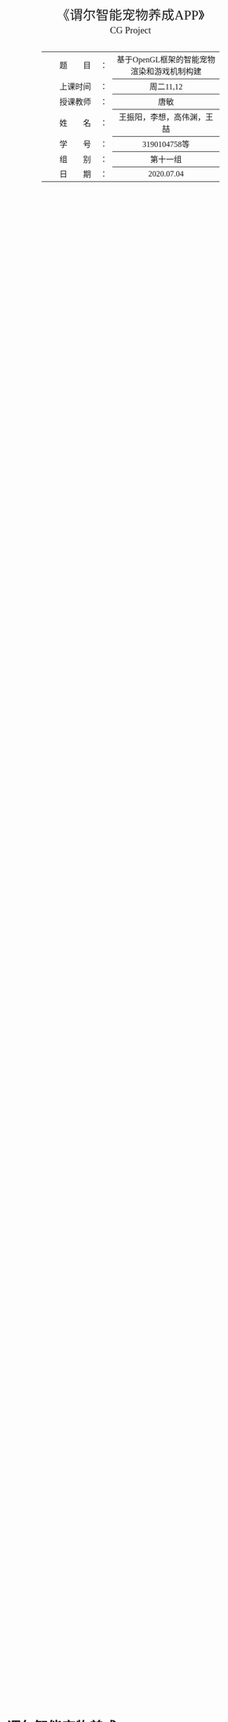<div class="cover" style="page-break-after:always;font-family:方正公文仿宋;width:100%;height:100%;border:none;margin: 0 auto;text-align:center;">
    <div style="width:60%;margin: 0 auto;height:0;padding-bottom:10%;">
        </br>
        <img src="https://gitee.com/Keldos-Li/picture/raw/master/img/%E6%A0%A1%E5%90%8D-%E9%BB%91%E8%89%B2.svg" alt="校名" style="width:100%;"/>
    </div>
    </br></br></br></br></br>
    <div style="width:60%;margin: 0 auto;height:0;padding-bottom:40%;">
        <img src="https://gitee.com/Keldos-Li/picture/raw/master/img/%E6%A0%A1%E5%BE%BD-%E9%BB%91%E8%89%B2.svg" alt="校徽" style="width:100%;"/>
	</div>
    </br></br></br></br></br></br></br></br>
    <span style="font-family:华文黑体Bold;text-align:center;font-size:20pt;margin: 10pt auto;line-height:30pt;">《谓尔智能宠物养成APP》</span>
    <p style="text-align:center;font-size:14pt;margin: 0 auto">CG Project </p>
    </br>
    </br>
    <table style="border:none;text-align:center;width:72%;font-family:仿宋;font-size:14px; margin: 0 auto;">
    <tbody style="font-family:方正公文仿宋;font-size:12pt;">
    	<tr style="font-weight:normal;"> 
    		<td style="width:20%;text-align:right;">题　　目</td>
    		<td style="width:2%">：</td> 
    		<td style="width:40%;font-weight:normal;border-bottom: 1px solid;text-align:center;font-family:华文仿宋"> 基于OpenGL框架的智能宠物渲染和游戏机制构建</td>     </tr>
    	<tr style="font-weight:normal;"> 
    		<td style="width:20%;text-align:right;">上课时间</td>
    		<td style="width:2%">：</td> 
    		<td style="width:40%;font-weight:normal;border-bottom: 1px solid;text-align:center;font-family:华文仿宋"> 周二11,12</td>     </tr>
    	<tr style="font-weight:normal;"> 
    		<td style="width:20%;text-align:right;">授课教师</td>
    		<td style="width:2%">：</td> 
    		<td style="width:40%;font-weight:normal;border-bottom: 1px solid;text-align:center;font-family:华文仿宋">唐敏 </td>     </tr>
    	<tr style="font-weight:normal;"> 
    		<td style="width:20%;text-align:right;">姓　　名</td>
    		<td style="width:2%">：</td> 
    		<td style="width:40%;font-weight:normal;border-bottom: 1px solid;text-align:center;font-family:华文仿宋"> 王振阳，李想，高伟渊，王喆</td>     </tr>
    	<tr style="font-weight:normal;"> 
    		<td style="width:20%;text-align:right;">学　　号</td>
    		<td style="width:2%">：</td> 
    		<td style="width:40%;font-weight:normal;border-bottom: 1px solid;text-align:center;font-family:华文仿宋">3190104758等 </td>     </tr>
    	<tr style="font-weight:normal;"> 
    		<td style="width:20%;text-align:right;">组　　别</td>
    		<td style="width:%">：</td> 
    		<td style="width:40%;font-weight:normal;border-bottom: 1px solid;text-align:center;font-family:华文仿宋"> 第十一组</td>     </tr>
    	<tr style="font-weight:normal;"> 
    		<td style="width:20%;text-align:right;">日　　期</td>
    		<td style="width:2%">：</td> 
    		<td style="width:40%;font-weight:normal;border-bottom: 1px solid;text-align:center;font-family:华文仿宋">2020.07.04</td>     </tr>
    </tbody>              
    </table>
</div>

<!-- 注释语句：导出PDF时会在这里分页 -->


# 谓尔智能宠物养成APP

<center><div style='height:2mm;'></div><div style="font-family:华文楷体;font-size:14pt;">第十一组（王振阳，李想，高伟渊，王喆）</div></center>
<center><span style="font-family:华文楷体;font-size:9pt;line-height:9mm">浙江大学计算机学院</span>
</center>
<div>
<div style="width:52px;float:left; font-family:方正公文黑体;">简　介：</div> 
<div style="overflow:hidden; font-family:华文楷体;">谓尔是在2021年开发的一款ios移动应用，通过交互和情感投入转化参数实现宠物养成，通过宠物开展社交，打造模糊社交新模态。
通过谓尔，你可以定制并长期培养自己的专属宠物，通过喂养日记，语音交互，提供定位和健康运动信息，甚至使用其他应用等信息让你的宠物逐渐成长，你的「一举一动」都会对宠物产生影响，使其作出反应，毛玻璃下富于变化的宠物形象满足你的情感需求。
同时，用户可以进入社交模式，在社区中随机浏览和临时领养他人宠物，通过观察和喂养宠物感受宠物主人的生活方式和性格情感，并在社交模式中完成任务解锁特殊成就，崭新的社交形式赋予模糊社交更多可能。
社交模式还支持点对点的宠物长期绑定机制，在绑定机制下，宠物有着更丰富的交互模式，以及允许进行跌倒检测、屏幕时间监控等以满足亲子家庭等关系的特殊需求。</div>
</div>
<div>
<div style="width:52px;float:left; font-family:方正公文黑体;">关键词：</div> 
<div style="overflow:hidden; font-family:华文楷体;">电子宠物；OpenGL；定制化；数字生成艺术</div>
</div>

## 谓尔的模块设计

![](assets/struct.png)

​    可以看到，APP分为若干模块，本报告仅对其中的图形学模块进行详细的阐述。其中对于大作业要求的若干条目，APP和PC端小游戏满足了如下要求。

- 具有基本体素(立方体、球、柱体、锥体、多面棱柱、多面棱台）的建模表达能力;

- 具有基本三维网格导入导出功能（建议OBJ格式) ;
	- 需要了解OBJ格式，完成基本OBJ模型的读入和导出，不要求处理文件中的纹理和材质信息；
	
- 具有基本材质、纹理的显示和编辑能力;

- 具有基本几何变换功能(旋转、平移、缩放等)﹔

- 基本光照明模型要求，并实现基本的光源编辑（如调整光源的位置，光强等参数);

- 能对建模后场景进行漫游如Zoom In/Out, Pan, Orbit,Zoom To Fit等观察功能。

- 能够提供动画播放功能(多帧数据连续绘制)，能够提供屏幕截取/保存功能。
	- 多帧连续绘制指读取连续的 obj 文件(或其他格式的模型文件)，对其网格进行多次的绘制;简单的平移、旋转、缩放等不能视为动画播放。


​    此外，APP还实现了如下的Bonus：
- 基于可选择的 AABB 碰撞盒和 OBB 碰撞盒实现的实时碰撞检测；

- 多平台支持：在 `iOS`设备上基于 `OpenGL ES`框架实现了电子宠物的交互，在 `PC` 端支持 `Window`s ，`Linux`和 `OSX` 系统，基于 `cmakelist` 进行文件组织，实现了多平台的兼容；
	
- 基于核心的物理引擎，实现了较有难度的一类吃豆人游戏。
	
	

## 谓尔基本模块实现

### 类图

```mermaid
classDiagram
      Object3D <|-- Model
      Object3D <|-- Camera
      Object3D <|-- Light
      Object3D : -vec3 position
      Object3D : -quat rotation
      Object3D : -vec3 scale
      Object3D: +getFront()
      Object3D: +getUp()
      Object3D: +getRight()
      Object3D: +getModelMatrix()
      class Model{
          -vector<vertex> vertices
          -vector<int32> indices
          -GLuint vao
          -GLuint vbo
          -GLuint ebo
          +draw()
      }
      class Camera{
          +getViewMatrix()
          +getProjectionMatrix()
          +getPosition()
      }
      class Light{
          - float intensity
          - vec3 color
      }
      Model <|-- ModelEntity
      Model <|-- ElementEntity
      class ModelEntity {
          + setParams()
          - unique_ptr shader
          - unique_ptr texture
          - struct material
      }
      class ElementEntity {
          + setParams()
          - unique_ptr shader
          - unique_ptr texture
          - struct material
          - struct base_params
      }
      ElementEntity <|-- Ball
      ElementEntity <|-- Cubic
      ElementEntity <|-- Cylinder
      ElementEntity <|-- Cone
      ElementEntity <|-- Prism

```

各个元素之间的继承派生关系如图。可以看到，在代码组织中，我们使用 `Entity` 抽象出单个元素，将所有的 `Shader`，`Texture`，`Material` 封装于其中。通过构造函数传递参数的方式指定元素需要的所有参数，并且在需要绘制的时候直接调用 `draw()`，抽象逻辑层次。对于元素进行改变完全由场景进行管理和计算。


### 场景管理

首先，场景的初始配置文件由一个 `json` 文件指定。`json` 文件的格式如下：

```json
{
    "skybox" : [
        "${leftImgPath}",
        "${rightImgPath}",
        "${upImgPath}",
        "${downImgPath}",
        "${frontImgPath}",
        "${backImgPath}"
    ],
    "camera" : {
        "position" : "${vec3}",
        "rotation" : "${vec3}"
    },
    "light" : {
        "totalNum" : "${totalNum}",
        "lightEntity" : [
            {
                "type" : "direcct",
                "position" : "${vec3}",
                "rotation" : "${vec3}",
                "insensity" : "${float}",
                "color" : "${vec3}"
            },
            {
                "type" : "direcct",
                "position" : "${vec3}",
                "rotation" : "${vec3}",
                "insensity" : "${float}",
                "color" : "${vec3}"
            }
        ]
    },
    "EntityNum" : "${EntityNum}",
    "Entity" : [
        {
            "type" : "Model|Element",
            "objFilePaht" : "${filePath}",
            "position" : "${vec3}",
            "rotation" : "${vec3}",
            "scale" : "${float}",
            "material" : "${struct}",
            "texture" : "${struct}"
        }
    ]
    
}

```

`json` 由


### 读取 obj 序列
（锟斤拷）

### 物理模型
（锟斤拷）

### 游戏机制

## PC 端效果演示

## iOS 端效果演示

### iOS 端设计

### iOS 端效果

## 进一步的产品原型
（锟斤拷）
## 附录
（锟斤拷）